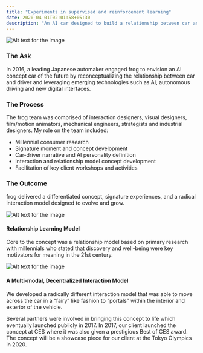 ```yaml
---
title: "Experiments in supervised and reinforcement learning"
date: 2020-04-01T02:01:58+05:30
description: "An AI car designed to build a relationship between car and driver"
---
```


![Alt text for the image](Toyota-1.jpg)

### The Ask
In 2016, a leading Japanese automaker engaged frog to envision an AI concept car of the future by reconceptualizing the relationship between car and driver and leveraging emerging technologies such as AI, autonomous driving and new digital interfaces.

### The Process
The frog team was comprised of interaction designers, visual designers, film/motion animators, mechanical engineers, strategists and industrial designers. My role on the team included:
- Millennial consumer research
- Signature moment and concept development
- Car-driver narrative and AI personality definition
- Interaction and relationship model concept development
- Facilitation of key client workshops and activities

### The Outcome
frog delivered a differentiated concept, signature experiences, and a radical interaction model designed to evolve and grow.

![Alt text for the image](Toyota-2.jpg)

#### Relationship Learning Model
Core to the concept was a relationship model based on primary research with millennials who stated that discovery and well-being were key motivators for meaning in the 21st century.

![Alt text for the image](Toyota-3.jpg)

#### A Multi-modal, Decentralized Interaction Model
We developed a radically different interaction model that was able to move across the car in a “fairy” like fashion to “portals” within the interior and exterior of the vehicle.

Several partners were involved in bringing this concept to life which eventually launched publicly in 2017. In 2017, our client launched the concept at CES where it was also given a prestigious Best of CES award. The concept will be a showcase piece for our client at the Tokyo Olympics in 2020.
